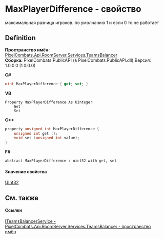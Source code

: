 # MaxPlayerDifference - свойство


максимальная разница игроков. 
по умолчанию 1 и если 0 то не работает




## Definition
**Пространство имён:** <a href="29225826-e846-6ef7-47e2-38181c092c4d">PixelCombats.Api.RoomServer.Services.TeamsBalancer</a>  
**Сборка:** PixelCombats.PublicAPI (в PixelCombats.PublicAPI.dll) Версия: 1.0.0.0 (1.0.0.0)

**C#**
``` C#
uint MaxPlayerDifference { get; set; }
```
**VB**
``` VB
Property MaxPlayerDifference As UInteger
	Get
	Set
```
**C++**
``` C++
property unsigned int MaxPlayerDifference {
	unsigned int get ();
	void set (unsigned int value);
}
```
**F#**
``` F#
abstract MaxPlayerDifference : uint32 with get, set
```



#### Значение свойства
<a href="https://learn.microsoft.com/dotnet/api/system.uint32" target="_blank" rel="noopener noreferrer">UInt32</a>

## См. также


#### Ссылки
<a href="a8474e98-9d12-f674-104f-94d126e19ea5">ITeamsBalancerService - </a>  
<a href="29225826-e846-6ef7-47e2-38181c092c4d">PixelCombats.Api.RoomServer.Services.TeamsBalancer - пространство имён</a>  
